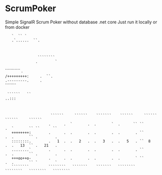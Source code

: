 # ScrumPoker
Simple SignalR Scrum Poker without database .net core
Just run it locally or from docker

       `  `` `                                                                                      
       .`......  ``.                                                                                
                                                                                                    
                                                                                                    
                                                                                                    
                   ````````                                                                         
                  .        `                                                                        
  ```````````     .        `                                                                        
  /+++++++++:     .  ``.`  `                                                                        
  .---------.     .        `                                                                        
                   ````````                                                                         
                                                                                                    
                                                                                                    
  ````````````                                                                                      
   ``````   ``                                                                                      
  ..:::                                                                                             
                                                                                                    
                                                                                                    
                                                                                                    
                       ``````     ``````    ```````    ``````     ``````     ``````     ``````      
                      .      .  `       .  .       `  .      `` ``      .  `       `` ``      ``    
     ++++++++:        .      .  .       .  .       .  .       . ``      .  .       `` .        .    
     ::::::::.        .   1  .  .   2   .  .   3   .  .   5   . ``  8   .  .   13  `` .   21   .    
     ........`        .      .  .       .  .       .  .       . ``      .  .       `` .        .    
     +++oo++o-        .      .  .       .  .       .  .       ` ``      .  .       `` `        `    
     ````````         ````````   ```````    ```````   ````````   ````````   ````````   ````````   
